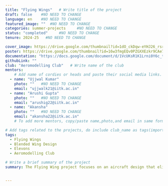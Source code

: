 ```yaml
---
title: "Flying Wings"   # Write title of the project
draft: false    #NO NEED TO CHANGE
language: en    #NO NEED TO CHANGE
featured_image: ""  #NO NEED TO CHANGE
categories: summer-projects     #NO NEED TO CHANGE
status: "completed"     #NO NEED TO CHANGE
tenure: 2024-25   #NO NEED TO CHANGE

cover_image: https://drive.google.com/thumbnail?id=1dO_ckDqw-eYHJ26_rsrxRoNv13qiK8Ob&sz=w1000
poster: https://drive.google.com/thumbnail?id=16w3fmgEQv0PZGXXEzkr9CAe7NvxkOIDd&sz=w1000
documentation: "https://docs.google.com/document/d/1VcUKsR1K1Lrni0Y6c_t7OT_eY54atUs8/edit?usp=sharing&ouid=107516691963095021823&rtpof=true&sd=true"
githubLink: ""
club: "Aeromodelling Club"   # Write name of the club
mentors:
    # Add name of cordies or heads and paste their social media links.
  - name: "Ujjwal Kumar"
    photo: ""   #NO NEED TO CHANGE
    email: "ujjwalk21@iitk.ac.in"
  - name: "Arushi Gupta"
    photo: ""   #NO NEED TO CHANGE
    email: "arushig22@iitk.ac.in"
  - name: "Akansha"
    photo: ""   #NO NEED TO CHANGE
    email: "akansha22@iitk.ac.in"
    # To add more mentors, copy/paste name,photo,and email in same format as above.

# Add tags related to the projects, do include club_name as tags(important)
tags: 
  - Flying Wings
  - Blended Wing Design
  - Elevons
  - Aeromodelling Club  

# Write a brief summary of the project
summary: The Flying Wing project focuses on an aircraft design that eliminates the fuselage and tail, integrating all components into the main wing to reduce drag and enhance aerodynamic efficiency. Key specifications include a 120 cm wingspan with an MH60 airfoil, a 2600kV motor, a 2200mAh LiPo battery, and 40Amp ESC. The model is built using biofoam and features a propeller and T-spar for structural support. This design aims to explore innovative aerodynamics for improved flight performance.


---
```

